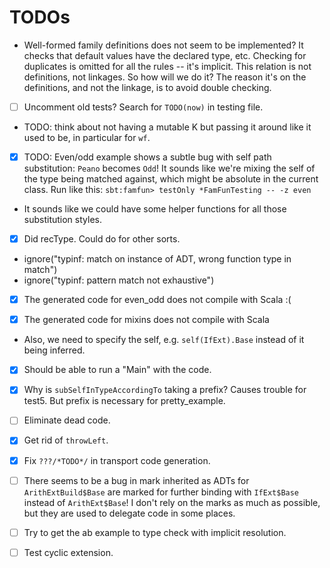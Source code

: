 # TODOs

- Well-formed family definitions does not seem to be implemented?
  It checks that default values have the declared type, etc.
  Checking for duplicates is omitted for all the rules -- it's implicit.
  This relation is not definitions, not linkages. So how will we do it?
  The reason it's on the definitions, and not the linkage, is to avoid double checking.
  
- [ ] Uncomment old tests? Search for `TODO(now)` in testing file.

- TODO: think about not having a mutable K but passing it around like it used to be, in particular for `wf`.

- [x] TODO: Even/odd example shows a subtle bug with self path substitution: `Peano` becomes `Odd`!
  It sounds like we're mixing the self of the type being matched against, which might be absolute in the current class.
  Run like this: `sbt:famfun> testOnly *FamFunTesting -- -z even`

- It sounds like we could have some helper functions for all those substitution styles.
- [x] Did recType. Could do for other sorts.

- ignore("typinf: match on instance of ADT, wrong function type in match")
- ignore("typinf: pattern match not exhaustive")

- [x] The generated code for even_odd does not compile with Scala :(

- [x] The generated code for mixins does not compile with Scala

- Also, we need to specify the self, e.g. `self(IfExt).Base` instead of it being inferred.

- [x] Should be able to run a "Main" with the code.

- [x] Why is `subSelfInTypeAccordingTo` taking a prefix? Causes trouble for test5. But prefix is necessary for pretty_example.

- [ ] Eliminate dead code.

- [x] Get rid of `throwLeft`.

- [x] Fix `???/*TODO*/` in transport code generation.

- [ ] There seems to be a bug in mark inherited as ADTs for `ArithExtBuild$Base` are marked for further binding with `IfExt$Base` instead of `ArithExt$Base`! I don't rely on the marks as much as possible, but they are used to delegate code in some places.

- [ ] Try to get the ab example to type check with implicit resolution.

- [ ] Test cyclic extension.
